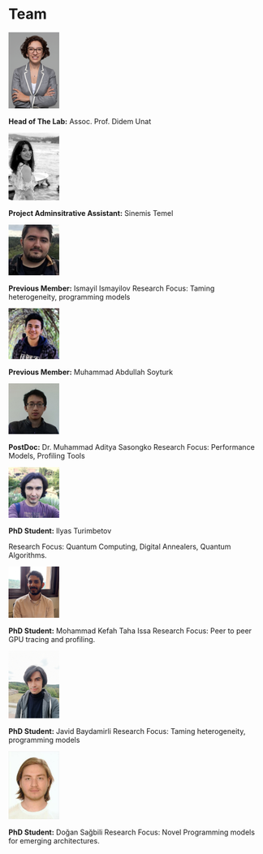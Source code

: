 # Team

<div class="grid grid-cols-3">

<div class="card grid grid-cols-2 justify-center items-center">
<img class="shadow rounded-full max-w-full h-auto align-middle border-none" src="./team-images/didem-unat.png" width="100px" />
<p>
<b>Head of The Lab:</b> Assoc. Prof. Didem Unat
</p>
</div>

<div class="card grid grid-cols-2 justify-center items-center">
<img class="shadow rounded-full max-w-full h-auto align-middle border-none" src="./team-images/sinemis.jpg" width="100px" />
<p>
<b>Project Adminsitrative Assistant:</b> Sinemis Temel
</p>
</div>

<div class="card grid grid-cols-2 justify-center items-center">
<img class="shadow rounded-full max-w-full h-auto align-middle border-none" src="./team-images/ismayil.png" width="100px" />
<p>
<b>Previous Member:</b> Ismayil Ismayilov
<cr>
Research Focus: Taming heterogeneity, programming models
</p>
</div>

<div class="card grid grid-cols-2 justify-center items-center">
<img class="shadow rounded-full max-w-full h-auto align-middle border-none" src="./team-images/abdullah.png" width="100px" />
<p>
<b>Previous Member:</b> Muhammad Abdullah Soyturk
</p>
</div>

<div class="card grid grid-cols-2 justify-center items-center">
<img class="shadow rounded-full max-w-full h-auto align-middle border-none" src="./team-images/aditya.jpg" width="100px" />
<p>
<b>PostDoc:</b> Dr. Muhammad Aditya Sasongko
<cr>
Research Focus: Performance Models, Profiling Tools
</p>
</div>

<div class="card grid grid-cols-2 justify-center items-center">
<img class="shadow rounded-full max-w-full h-auto align-middle border-none" src="./team-images/Ilyas.jpg" width="100px" />
<div class="grid grid-cols-1">
<p>
<b>PhD Student:</b> Ilyas Turimbetov
</p>
<p>
<cr>
Research Focus: Quantum Computing, Digital Annealers, Quantum Algorithms.
</p>
</div>
</div>

<div class="card grid grid-cols-2 justify-center items-center">
<img class="shadow rounded-full max-w-full h-auto align-middle border-none" src="./team-images/kefah.png" width="100px" />
<p>
<b>PhD Student:</b> Mohammad Kefah Taha Issa
<cr>
Research Focus: Peer to peer GPU tracing and profiling.
</p>
</div>

<div class="card grid grid-cols-2 justify-center items-center">
<img class="shadow rounded-full h-auto align-middle border-none" src="./team-images/cavid.jpg" width="100px" />
<p>
<b>PhD Student:</b> Javid Baydamirli
<cr>
Research Focus: Taming heterogeneity, programming models
</p>
</div>

<div class="card grid grid-cols-2 justify-center items-center">
<img class="shadow rounded-full max-w-full h-auto align-middle border-none" src="./team-images/dogan.jpg" width="100px" />
<p>
<b>PhD Student:</b> Doǧan Sağbili
<cr>
Research Focus: Novel Programming models for emerging architectures.
</p>
</div>

</div>
